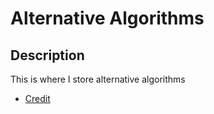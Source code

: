 # Alternative Algorithms
## Description
This is where I store alternative algorithms

- [Credit](https://github.com/sommer/loxodo/tree/master/src/twofish)
